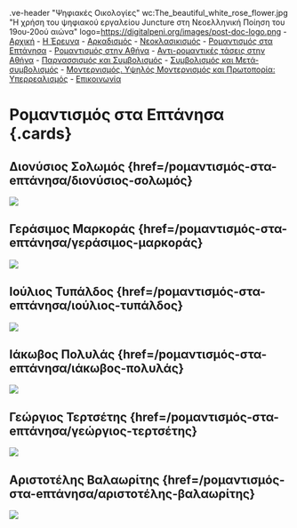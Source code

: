 .ve-header "Ψηφιακές Οικολογίες" wc:The_beautiful_white_rose_flower.jpg "Η χρήση του ψηφιακού εργαλείου Juncture στη Νεοελληνική Ποίηση του 19ου-20ού αιώνα" logo=https://digitalpeni.org/images/post-doc-logo.png 
    - [Αρχική](/)
    - [H Έρευνα](/έρευνα)
    - [Αρκαδισμός](/aρκαδισμός)
    - [Νεοκλασικισμός](/nεοκλασικισμός/ανδρέας-κάλβος)
    - [Ρομαντισμός στα Επτάνησα](/pομαντισμός-στα-eπτάνησα)
    - [Ρομαντισμός στην Αθήνα](/pομαντισμός-στην-aθήνα)
    - [Αντι-ρομαντικές τάσεις στην Αθήνα](/aντι-ρομαντικές-τάσεις-στην-Αθήνα)
    - [Παρνασσισμός και Συμβολισμός](/παρνασσισμός-συμβολισμός)
    - [Συμβολισμός και Μετά-συμβολισμός](/Συμβολισμός-Μετα-συμβολισμός)
    - [Μοντερνισμός. Υψηλός Μοντερνισμός και Πρωτοπορία: Υπερρεαλισμός](/μοντερνισμός-υψηλός-μοντερνισμός-πρωτοπορία-υπερρεαλισμός)
    - [Επικοινωνία](/επικοινωνία)
    
# Ρομαντισμός στα Επτάνησα {.cards}

## Διονύσιος Σολωμός {href=/pομαντισμός-στα-eπτάνησα/διονύσιος-σολωμός}

![](https://upload.wikimedia.org/wikipedia/commons/6/6f/Solomos_portrait_4.jpg)

## Γεράσιμος Μαρκοράς {href=/pομαντισμός-στα-eπτάνησα/γεράσιμος-μαρκοράς}

![](https://upload.wikimedia.org/wikipedia/commons/4/46/Lytras_gerasimos_markoras.jpg)

## Ιούλιος Τυπάλδος {href=/pομαντισμός-στα-eπτάνησα/ιούλιος-τυπάλδος}

![](https://digitalpeni.org/pομαντισμός-στα-eπτάνησα/typaldos.jpg)

## Ιάκωβος Πολυλάς {href=/pομαντισμός-στα-eπτάνησα/ιάκωβος-πολυλάς}

![](https://upload.wikimedia.org/wikipedia/commons/f/f6/Iakovos_Polylas.JPG)

## Γεώργιος Τερτσέτης {href=/pομαντισμός-στα-eπτάνησα/γεώργιος-τερτσέτης}

![](https://digitalpeni.org/pομαντισμός-στα-eπτάνησα/tertsetis.jpeg)

## Αριστοτέλης Βαλαωρίτης {href=/pομαντισμός-στα-eπτάνησα/αριστοτέλης-βαλαωρίτης}

![](https://upload.wikimedia.org/wikipedia/commons/f/f5/Valaoritis.jpg)

